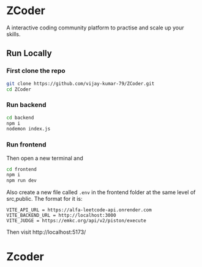 # ZCoder

A interactive coding community platform to practise and scale up your skills.

## Run Locally
### First clone the repo
```bash
git clone https://github.com/vijay-kumar-79/ZCoder.git
cd ZCoder
```

### Run backend
```bash
cd backend
npm i 
nodemon index.js
```

### Run frontend
Then open a new terminal and
```bash
cd frontend
npm i
npm run dev
```

Also create a new file called `.env` in the frontend folder at the same level of src,public. The format for it is:
```
VITE_API_URL = https://alfa-leetcode-api.onrender.com
VITE_BACKEND_URL = http://localhost:3000
VITE_JUDGE = https://emkc.org/api/v2/piston/execute
```

Then visit http://localhost:5173/

# Zcoder
